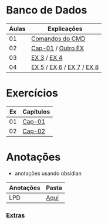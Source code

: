 # Banco de Dados

|Aulas|Explicações|
|-|-|
|01|[Comandos do CMD](/anotacoes[MD]/CMD.md)|
|02|[Cap-01](/js/cap01/ex-01.html) / [Outro EX](/js/cap01/logica.js)|
|03|[EX 3](/js/cap01/ex-01_3.html) / [EX 4](/js/cap01/ex-01_4.html)|
|04|[EX 5](/js/cap01/ex-01_5.html) / [EX 6](/js/cap01/ex-01_6.html) / [EX 7](/js/cap01/ex-01_7.html) / [EX 8](/js/cap01/ex-01_8.html)|


# Exercícios 

|Ex|Capítulos|
|-|-|
|01|[Cap-01](/js/cap01/exercicios/)|
|02|[Cap-02](/js/cap02/exercicios/html/)

# Anotações 
- anotações usando obsidian

|Anotações|Pasta|
|-|-|
|LPD|[Aqui](/notas-obsidian/Índice.md)|

### [Extras](/desafio_daniel/README.md)